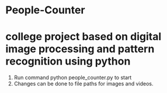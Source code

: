# People-Counter
# college project based on digital image processing and pattern recognition using python

1. Run command python people_counter.py to start
2. Changes can be done to file paths for images and videos.
